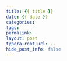 ```yaml
---
title: {{ title }}
date: {{ date }}
categories:
tags:
permalink:
layout: post
typora-root-url: ..
hide_post_info: false
---
```

